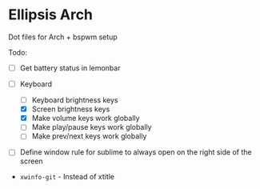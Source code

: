 Ellipsis Arch
=============

Dot files for Arch + bspwm setup

Todo:

* [ ] Get battery status in lemonbar
* [ ] Keyboard
    * [ ] Keyboard brightness keys
    * [x] Screen brightness keys
    * [x] Make volume keys work globally
    * [ ] Make play/pause keys work globally
    * [ ] Make prev/next keys work globally
* [ ] Define window rule for sublime to always
  open on the right side of the screen


* `xwinfo-git` - Instead of xtitle
